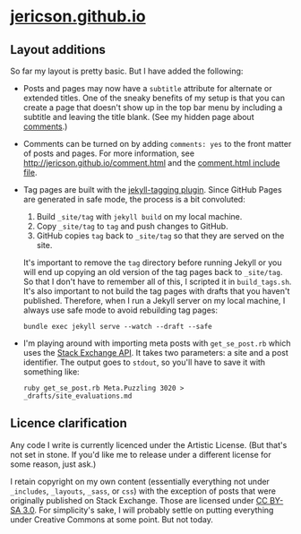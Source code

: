 # [jericson.github.io](http://jericson.github.io/)

## Layout additions

So far my layout is pretty basic. But I have added the following:

* Posts and pages may now have a `subtitle` attribute for alternate or
  extended titles. One of the sneaky benefits of my setup is that you
  can create a page that doesn't show up in the top bar menu by
  including a subtitle and leaving the title blank. (See my hidden
  page about [comments](http://jericson.github.io/comment.html).)

* Comments can be turned on by adding `comments: yes` to the front
  matter of posts and pages. For more information, see
  <http://jericson.github.io/comment.html> and the
  [comment.html include file](https://github.com/jericson/jericson.github.io/blob/master/_includes/comments.html).

* Tag pages are built with the
  [jekyll-tagging plugin](https://github.com/pattex/jekyll-tagging). Since
  GitHub Pages are generated in safe mode, the process is a bit
  convoluted:

    1. Build `_site/tag` with `jekyll build` on my local machine.
    2. Copy `_site/tag` to `tag` and push changes to GitHub.
    3. GitHub copies `tag` back to `_site/tag` so that they are served
       on the site.

  It's important to remove the `tag` directory before running Jekyll
  or you will end up copying an old version of the tag pages back to
  `_site/tag`. So that I don't have to remember all of this, I
  scripted it in `build_tags.sh`. It's also important to not build the
  tag pages with drafts that you haven't published. Therefore, when I
  run a Jekyll server on my local machine, I always use safe mode to
  avoid rebuilding tag pages:

      bundle exec jekyll serve --watch --draft --safe

* I'm playing around with importing meta posts with `get_se_post.rb`
  which uses the
  [Stack Exchange API](http://api.stackexchange.com/docs). It takes
  two parameters: a site and a post identifier. The output goes to
  `stdout`, so you'll have to save it with something like:

      ruby get_se_post.rb Meta.Puzzling 3020 > _drafts/site_evaluations.md 

## Licence clarification

Any code I write is currently licenced under the Artistic
License. (But that's not set in stone. If you'd like me to release
under a different license for some reason, just ask.)

I retain copyright on my own content (essentially everything not under
`_includes`, `_layouts`, `_sass`, or `css`) with the exception of
posts that were originally published on Stack Exchange. Those are
licensed under
[CC BY-SA 3.0](http://creativecommons.org/licenses/by-sa/3.0/). For
simplicity's sake, I will probably settle on putting everything under
Creative Commons at some point. But not today.


<!--  LocalWords:  css sa LocalWords html jekyll GitHub se rb stdout
 -->
<!--  LocalWords:  md
 -->
